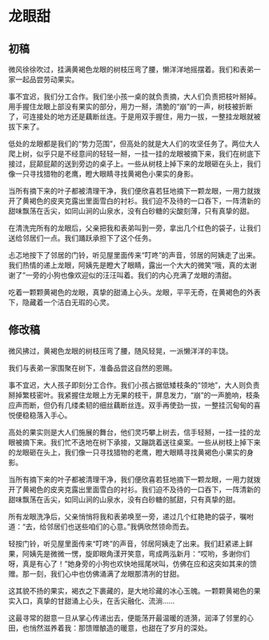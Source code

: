 # 龙眼甜

## 初稿

微风徐徐吹过，挂满黄褐色龙眼的树枝压弯了腰，懒洋洋地摇摆着。我们和表弟一家一起品尝劳动果实。

事不宜迟，我们分工合作。我们坐小孩一桌的就负责摘，大人们负责把枝叶掰掉。用手握住龙眼上部没有果实的部分，用力一掰，清脆的“崩”的一声，树枝被折断了，可连接处的地方还是藕断丝连。于是用双手握住，用力一拔，一整挂龙眼就被拔下来了。

低处的龙眼都是我们的“势力范围”，但高处的就是大人们的攻坚任务了。两位大人爬上树，似乎只是不经意间的轻轻一掰，一挂一挂的龙眼被摘下来，我们在树底下接过，屁颠屁颠的送到旁边的桌子上。一些从树枝上掉下来的龙眼砸在头上，我们像一只寻找猎物的老鹰，瞪大眼睛寻找黄褐色小果实的身影。

当所有摘下来的叶子都被清理干净，我们便欣喜若狂地摘下一颗龙眼，一用力就拨开了黄褐色的皮夹克露出里面雪白的衬衫。我们迫不及待的一口吞下，一阵清新的甜味飘荡在舌尖，如同山涧的山泉水，没有白砂糖的尖酸刻薄，只有真挚的甜。

在清洗完所有的龙眼后，父亲把我和表弟叫到一旁，拿出几个红色的袋子，让我们送给邻居们一点。我们踊跃承担下了这个任务。

忐忑地按下了邻居的门铃，听见屋里面传来“叮咚”的声音，邻居的阿姨走了出来。我们热情的递上龙眼，阿姨先是瞪大了眼睛，露出一个大大的微笑“哦，真的太谢谢了”一旁的小狗也像欢迎似的汪汪叫着。我们的内心充满了龙眼的清甜。

吃着一颗颗黄褐色的龙眼，真挚的甜涌上心头。龙眼，平平无奇，在黄褐色的外表下，隐藏着一个洁白无瑕的心灵。

## 修改稿

微风拂过，黄褐色龙眼的树枝压弯了腰，随风轻晃，一派懒洋洋的丰饶。

我们与表弟一家围聚在树下，准备品尝这自然的恩赐。

事不宜迟，大人孩子即刻分工合作。我们小孩占据低矮枝条的“领地”，大人则负责掰掉繁枝密叶。我紧握住龙眼上方无果的枝干，屏息发力，“崩”的一声脆响，枝条应声而断，但仍有几缕柔韧的细丝藕断丝连。双手再使劲一拔，一整挂沉甸甸的喜悦便稳稳落入手心。

高处的果实则是大人们施展的舞台，他们灵巧攀上树去，信手轻掰，一挂一挂的龙眼被摘下来。我们忙不迭地在树下承接，又蹦跳着送往桌案。一些从树枝上掉下来的龙眼砸在头上，我们像一只寻找猎物的老鹰，瞪大眼睛寻找黄褐色小果实的身影。

当所有摘下来的叶子都被清理干净，我们便欣喜若狂地摘下一颗龙眼，一用力就拨开了黄褐色的皮夹克露出里面雪白的衬衫。我们迫不及待的一口吞下，一阵清新的甜味飘荡在舌尖，如同山涧的山泉水，没有白砂糖的腻甜，只有真挚的甜。

所有龙眼洗净后，父亲悄悄将我和表弟唤至一旁，递过几个红艳艳的袋子，嘱咐道：“去，给邻居们也送些咱们的心意。”我俩欣然领命而去。

轻按门铃，听见屋里面传来“叮咚”的声音，邻居阿姨走了出来。我们赶紧递上鲜果，阿姨先是微微一愣，旋即眼角漾开笑意，弯成两泓新月：“哎哟，多谢你们呀，真是有心了！”她身旁的小狗也欢快地摇尾吠叫，仿佛在应和这突如其来的馈赠。那一刻，我们心中也仿佛涌满了龙眼那清冽的甘甜。

这其貌不扬的果实，褐衣之下裹藏的，是大地珍藏的冰心玉魄。一颗颗黄褐色的果实入口，真挚的甘甜涌上心头，在舌尖融化、流淌……

这最寻常的甜意一旦从掌心传递出去，便能荡开最温暖的涟漪，润泽了邻里的心田，也悄然滋养着我：那馈赠酿造的暖意，也甜在了岁月的深处。
